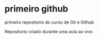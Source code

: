 # primeiro github
primeiro repositorio do curso de Git e Github

Repositorio criado durante uma aula ao vivo
